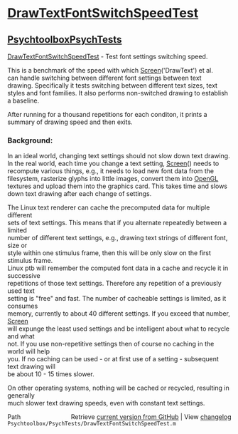 # [DrawTextFontSwitchSpeedTest](DrawTextFontSwitchSpeedTest)
## [Psychtoolbox](Psychtoolbox)[PsychTests](PsychTests)

[DrawTextFontSwitchSpeedTest](DrawTextFontSwitchSpeedTest) - Test font settings switching speed.  
  
This is a benchmark of the speed with which [Screen](Screen)('DrawText') et al.  
can handle switching between different font settings between text  
drawing. Specifically it tests switching between different text sizes, text  
styles and font families. It also performs non-switched drawing to establish  
a baseline.  
  
After running for a thousand repetitions for each conditon, it prints a  
summary of drawing speed and then exits.  
  
### Background:  
  
In an ideal world, changing text settings should not slow down text drawing.  
In the real world, each time you change a text setting, [Screen](Screen)() needs to  
recompute various things, e.g., it needs to load new font data from the  
filesystem, rasterize glyphs into little images, convert them into [OpenGL](OpenGL)  
textures and upload them into the graphics card. This takes time and slows  
down text drawing after each change of settings.  
  
The Linux text renderer can cache the precomputed data for multiple different  
sets of text settings. This means that if you alternate repeatedly between a limited  
number of different text settings, e.g., drawing text strings of different font, size or  
style within one stimulus frame, then this will be only slow on the first stimulus frame.  
Linux ptb will remember the computed font data in a cache and recycle it in successive  
repetitions of those text settings. Therefore any repetition of a previously used text  
setting is "free" and fast. The number of cacheable settings is limited, as it consumes  
memory, currently to about 40 different settings. If you exceed that number, [Screen](Screen)  
will expunge the least used settings and be intelligent about what to recycle and what  
not. If you use non-repetitive settings then of course no caching in the world will help  
you. If no caching can be used - or at first use of a setting - subsequent text drawing will  
be about 10 - 15 times slower.  
  
On other operating systems, nothing will be cached or recycled, resulting in generally  
much slower text drawing speeds, even with constant text settings.  
  




<div class="code_header" style="text-align:right;">
  <span style="float:left;">Path&nbsp;&nbsp;</span> <span class="counter">Retrieve <a href=
  "https://raw.github.com/Psychtoolbox-3/Psychtoolbox-3/beta/Psychtoolbox/PsychTests/DrawTextFontSwitchSpeedTest.m">current version from GitHub</a> | View <a href=
  "https://github.com/Psychtoolbox-3/Psychtoolbox-3/commits/beta/Psychtoolbox/PsychTests/DrawTextFontSwitchSpeedTest.m">changelog</a></span>
</div>
<div class="code">
  <code>Psychtoolbox/PsychTests/DrawTextFontSwitchSpeedTest.m</code>
</div>

